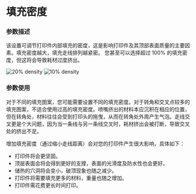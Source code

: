 填充密度
====
### **参数描述**
该设置可调节打印件内部填充的密度，这是影响打印件及其顶部表面质量的主要因素。填充密度越大，填充走线排列越紧密。 您甚至可以选择超过 100% 的填充密度，但这将会导致耗材过度挤出。

![20% density](../images/infill_sparse_density_high.png)
![10% density](../images/infill_sparse_density_low.png)

### **参数使用**
对于不同的填充图案，您可能需要设置不同的填充密度。对于转角和交叉点较多的填充图案，不适合使用过高的填充密度。喷嘴挤出的材料本应沉积在相应的位置，但在转角处，材料往往会受到打印头的拖曳，从而在转角处外周产生气泡。走线交叉更是个大问题，因为当一条线与另一条线交叉时，耗材挤出会被打断，导致交叉处的挤出不足。

增加填充密度（通过缩小走线距离）会对您的打印件产生很大影响，具体如下：
* 打印件将会更坚固。
* 顶层表面会将会得到更好的支撑，表面的光滑度及防水性也会更好。
* 储热的穴洞将会变小，破顶现象也随之减少。
* 打印件将需要填充更多的材料，重量也随之增加。
* 打印件需花费更长时间打印。

